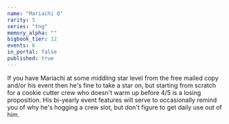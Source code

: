 ```yaml
---
name: "Mariachi Q"
rarity: 5
series: "tng"
memory_alpha: ""
bigbook_tier: 12
events: 6
in_portal: false
published: true
---
```


If you have Mariachi at some middling star level from the free mailed copy and/or his event then he's fine to take a star on, but starting from scratch for a cookie cutter crew who doesn't warm up before 4/5 is a losing proposition. His bi-yearly event features will serve to occasionally remind you of why he's hogging a crew slot, but don't figure to get daily use out of him.
